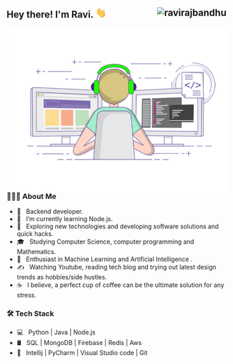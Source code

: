 <h2> Hey there! I'm Ravi. <img src="Hi.gif" width="25"> <img src="https://komarev.com/ghpvc/?username=ravirajbandhu&color=blue&style=flat" alt="ravirajbandhu" align="right" style = "float : right"/></h2>
<img align="right" alt="GIF" src="gif3.gif" width="500"/>

<h3> 👨🏻‍💻 About Me </h3>

- 💼 &nbsp; Backend developer.
- 🔭 &nbsp; I’m currently learning Node.js.
- 🤔 &nbsp; Exploring new technologies and developing software solutions and quick hacks.
- 🎓 &nbsp; Studying Computer Science, computer programming and Mathematics.
- 🌱 &nbsp; Enthusiast in Machine Learning and Artificial Intelligence .
- ✍️ &nbsp; Watching Youtube, reading tech blog and trying out latest design trends as hobbies/side hustles.
- ☕ &nbsp; I believe, a perfect cup of coffee can be the ultimate solution for any stress.

<h3>🛠 Tech Stack</h3>

- 💻 &nbsp; Python | Java | Node.js
- 🛢 &nbsp; SQL | MongoDB | Firebase | Redis | Aws
- 🔧 &nbsp; Intellij | PyCharm | Visual Studio code | Git
  <br>
